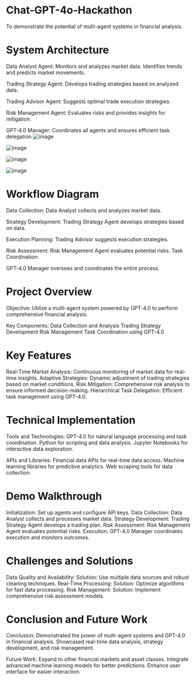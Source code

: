 # Chat-GPT-4o-Hackathon
To demonstrate the potential of multi-agent systems in financial analysis.
# System Architecture
Data Analyst Agent:
Monitors and analyzes market data.
Identifies trends and predicts market movements.

Trading Strategy Agent:
Develops trading strategies based on analyzed data.

Trading Advisor Agent:
Suggests optimal trade execution strategies.

Risk Management Agent:
Evaluates risks and provides insights for mitigation.

GPT-4.0 Manager:
Coordinates all agents and ensures efficient task delegation
![image](https://github.com/zulfiqaralimir/Chat-GPT-4o-Hackathon/assets/68346772/f261bb64-f76f-4736-9009-b78fa6a7acba)

![image](https://github.com/zulfiqaralimir/Chat-GPT-4o-Hackathon/assets/68346772/3b3e1155-1403-40d4-8ae5-0794138617a9)

![image](https://github.com/zulfiqaralimir/Chat-GPT-4o-Hackathon/assets/68346772/f996437c-8f71-4a6b-88bb-7bba994047e5)

![image](https://github.com/zulfiqaralimir/Chat-GPT-4o-Hackathon/assets/68346772/6a190ed0-164b-4a5c-b087-eac9e388ddcb)

# Workflow Diagram
Data Collection:
Data Analyst collects and analyzes market data.

Strategy Development:
Trading Strategy Agent develops strategies based on data.

Execution Planning:
Trading Advisor suggests execution strategies.

Risk Assessment:
Risk Management Agent evaluates potential risks.
Task Coordination:

GPT-4.0 Manager oversees and coordinates the entire process.

# Project Overview
Objective: Utilize a multi-agent system powered by GPT-4.0 to perform comprehensive financial analysis.

Key Components:
Data Collection and Analysis
Trading Strategy Development
Risk Management
Task Coordination using GPT-4.0
# Key Features
Real-Time Market Analysis:
Continuous monitoring of market data for real-time insights.
Adaptive Strategies:
Dynamic adjustment of trading strategies based on market conditions.
Risk Mitigation:
Comprehensive risk analysis to ensure informed decision-making.
Hierarchical Task Delegation:
Efficient task management using GPT-4.0.
# Technical Implementation
Tools and Technologies:
GPT-4.0 for natural language processing and task coordination.
Python for scripting and data analysis.
Jupyter Notebooks for interactive data exploration.

APIs and Libraries:
Financial data APIs for real-time data access.
Machine learning libraries for predictive analytics.
Web scraping tools for data collection.
# Demo Walkthrough
Initialization:
Set up agents and configure API keys.
Data Collection:
Data Analyst collects and processes market data.
Strategy Development:
Trading Strategy Agent develops a trading plan.
Risk Assessment: Risk Management Agent evaluates potential risks.
Execution:
GPT-4.0 Manager coordinates execution and monitors outcomes.
# Challenges and Solutions
Data Quality and Availability:
Solution: Use multiple data sources and robust cleaning techniques.
Real-Time Processing:
Solution: Optimize algorithms for fast data processing.
Risk Management:
Solution: Implement comprehensive risk assessment models.
# Conclusion and Future Work
Conclusion:
Demonstrated the power of multi-agent systems and GPT-4.0 in financial analysis.
Showcased real-time data analysis, strategy development, and risk management.

Future Work:
Expand to other financial markets and asset classes.
Integrate advanced machine learning models for better predictions.
Enhance user interface for easier interaction.









